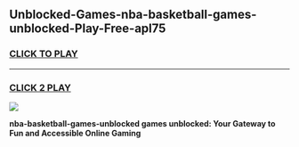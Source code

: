 
## Unblocked-Games-nba-basketball-games-unblocked-Play-Free-apl75
<h3>
<a href="https://premium76.site?title=nba-basketball-games-unblocked&ref=23A">CLICK TO PLAY</a></h3>
<hr>

<h3>
<a href="https://premium76.site?title=nba-basketball-games-unblocked&ref=23A">CLICK 2 PLAY</a>
  
</h3>

<a href="https://premium76.site?title=nba-basketball-games-unblocked&ref=23A"><img src="https://clearcache.store/games.png"></a>


**nba-basketball-games-unblocked games unblocked: Your Gateway to Fun and Accessible Online Gaming**
